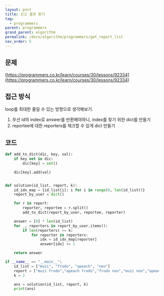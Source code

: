 ```yaml
---
layout: post
title: 신고 결과 받기
tag:
  - programmers
parent: programmers
grand_parent: algorithm
permalink: /docs/algorithm/programmers/get_report_list
nav_order: 5
---
```


## 문제
[https://programmers.co.kr/learn/courses/30/lessons/92334](https://programmers.co.kr/learn/courses/30/lessons/92334)

## 접근 방식
loop를 최대한 줄일 수 있는 방향으로 생각해보기.  

1. 우선 id의 index로 answer를 반환해야하니, index를 찾기 위한 dict를 만들기
2. reportee에 대한 reporters를 체크할 수 있게 dict 만들기

## 코드
```py
def add_to_dict(dic, key, val):
    if key not in dic:
        dic[key] = set()

    dic[key].add(val)


def solution(id_list, report, k):
    id_idx_map = {id_list[i]: i for i in range(0, len(id_list))}
    report_by_user = dict()

    for r in report:
        reporter, reportee = r.split()
        add_to_dict(report_by_user, reportee, reporter)

    answer = [0] * len(id_list)
    for _, reporters in report_by_user.items():
        if len(reporters) >= k:
            for reporter in reporters:
                idx = id_idx_map[reporter]
                answer[idx] += 1

    return answer

if __name__ == "__main__":
    id_list = ["muzi", "frodo", "apeach", "neo"]
    report = ["muzi frodo","apeach frodo","frodo neo","muzi neo","apeach muzi"]
    k = 2

    ans = solution(id_list, report, k)
    print(ans)
```